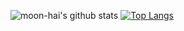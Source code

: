 ![moon-hai's github stats](https://github-readme-stats.vercel.app/api?username=moon-hai&count_private=true&show_icons=true&theme=vue-dark)
[![Top Langs](https://github-readme-stats.vercel.app/api/top-langs/?username=moon-hai&langs_count=7&theme=vue-dark&layout=compact)](https://github.com/moon-hai)
